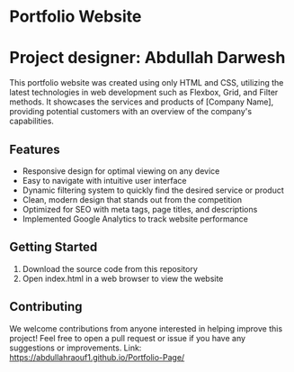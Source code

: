 # Portfolio Website
# Project designer: Abdullah Darwesh
This portfolio website was created using only HTML and CSS, utilizing the latest technologies in web development such as Flexbox, Grid, and Filter methods. It showcases the services and products of [Company Name], providing potential customers with an overview of the company's capabilities.

## Features 
- Responsive design for optimal viewing on any device 
- Easy to navigate with intuitive user interface 
- Dynamic filtering system to quickly find the desired service or product 
- Clean, modern design that stands out from the competition 
- Optimized for SEO with meta tags, page titles, and descriptions 
- Implemented Google Analytics to track website performance 


## Getting Started 
1. Download the source code from this repository 
2. Open index.html in a web browser to view the website 


## Contributing 
We welcome contributions from anyone interested in helping improve this project! Feel free to open a pull request or issue if you have any suggestions or improvements.
Link: https://abdullahraouf1.github.io/Portfolio-Page/
